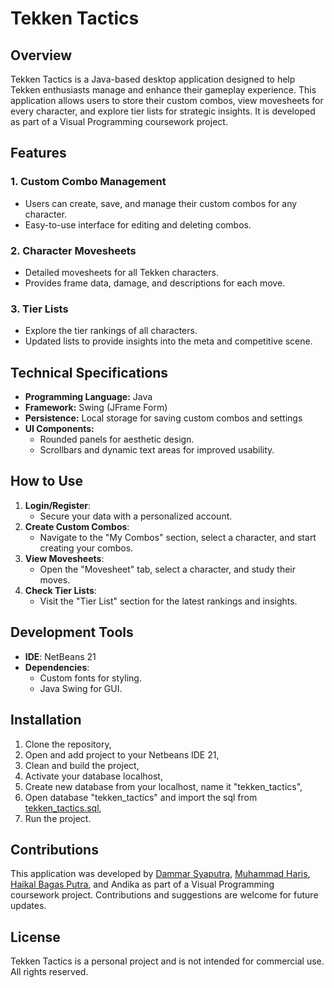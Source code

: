 # Tekken Tactics

## Overview

Tekken Tactics is a Java-based desktop application designed to help Tekken enthusiasts manage and enhance their gameplay experience. This application allows users to store their custom combos, view movesheets for every character, and explore tier lists for strategic insights. It is developed as part of a Visual Programming coursework project.

## Features

### 1. **Custom Combo Management**

- Users can create, save, and manage their custom combos for any character.
- Easy-to-use interface for editing and deleting combos.

### 2. **Character Movesheets**

- Detailed movesheets for all Tekken characters.
- Provides frame data, damage, and descriptions for each move.

### 3. **Tier Lists**

- Explore the tier rankings of all characters.
- Updated lists to provide insights into the meta and competitive scene.

## Technical Specifications

- **Programming Language:** Java
- **Framework:** Swing (JFrame Form)
- **Persistence:** Local storage for saving custom combos and settings
- **UI Components:**
  - Rounded panels for aesthetic design.
  - Scrollbars and dynamic text areas for improved usability.

## How to Use

1. **Login/Register**:
   - Secure your data with a personalized account.
2. **Create Custom Combos**:
   - Navigate to the "My Combos" section, select a character, and start creating your combos.
3. **View Movesheets**:
   - Open the "Movesheet" tab, select a character, and study their moves.
4. **Check Tier Lists**:
   - Visit the "Tier List" section for the latest rankings and insights.

## Development Tools

- **IDE**: NetBeans 21
- **Dependencies**:
  - Custom fonts for styling.
  - Java Swing for GUI.

## Installation

1. Clone the repository,
2. Open and add project to your Netbeans IDE 21,
3. Clean and build the project,
4. Activate your database localhost,
5. Create new database from your localhost, name it "tekken_tactics",
6. Open database "tekken_tactics" and import the sql from [tekken_tactics.sql](./tekken_tactics.sql),
7. Run the project.

## Contributions

This application was developed by [Dammar Syaputra](https://github.com/dammar01), [Muhammad Haris](https://github.com/muharriss), [Haikal Bagas Putra](https://github.com/ImDeshi), and Andika as part of a Visual Programming coursework project. Contributions and suggestions are welcome for future updates.

## License

Tekken Tactics is a personal project and is not intended for commercial use. All rights reserved.
